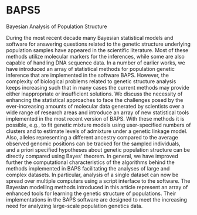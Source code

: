 # BAPS5
Bayesian Analysis of Population Structure 

During the most recent decade many Bayesian statistical models and software for answering questions related to the genetic structure underlying population samples have appeared in the scientific literature. Most of these methods utilize molecular markers for the inferences, while some are also capable of handling DNA sequence data. In a number of earlier works, we have introduced an array of statistical methods for population genetic inference that are implemented in the software BAPS. However, the complexity of biological problems related to genetic structure analysis keeps increasing such that in many cases the current methods may provide either inappropriate or insufficient solutions. We discuss the necessity of enhancing the statistical approaches to face the challenges posed by the ever-increasing amounts of molecular data generated by scientists over a wide range of research areas and introduce an array of new statistical tools implemented in the most recent version of BAPS. With these methods it is possible, e.g., to fit genetic mixture models using user-specified numbers of clusters and to estimate levels of admixture under a genetic linkage model. Also, alleles representing a different ancestry compared to the average observed genomic positions can be tracked for the sampled individuals, and a priori specified hypotheses about genetic population structure can be directly compared using Bayes' theorem. In general, we have improved further the computational characteristics of the algorithms behind the methods implemented in BAPS facilitating the analyses of large and complex datasets. In particular, analysis of a single dataset can now be spread over multiple computers using a script interface to the software. The Bayesian modelling methods introduced in this article represent an array of enhanced tools for learning the genetic structure of populations. Their implementations in the BAPS software are designed to meet the increasing need for analyzing large-scale population genetics data. 
